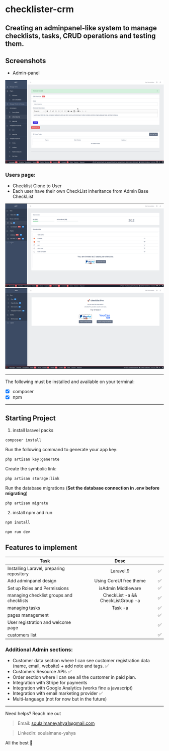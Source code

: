 # checklister-crm

Creating an adminpanel-like system to manage checklists, tasks, CRUD operations and testing them.
---
## Screenshots

- Admin-panel
<img src="./public/img/1.png" />

### Users page:

- Checklist Clone to User
- Each user have their own CheckList inheritance from Admin Base CheckList
<img src="./public/img/2.png" />
<img src="./public/img/3.png" />

---

The following must be installed and available on your terminal:

* [x] composer
* [x] npm

---

## Starting Project

1. install laravel packs
```composer
composer install
```

Run the following command to generate your app key:

```
php artisan key:generate
```

Create the symbolic link:

```
php artisan storage:link
```

Run the database migrations (**Set the database connection in .env before migrating**)

```
php artisan migrate
```

2. install npm and run
```npm
npm install
```
```npm
npm run dev
```

## Features to implement
| Task                                      | Desc                                       ||
| ----------------------------------------- |:------------------------------------------:|:--:|
| Installing Laravel, preparing repository  | Laravel.9                                  | ✅ |
| Add adminpanel design                     | Using CoreUI free theme                    | ✅ |
| Set up Roles and Permissions              | isAdmin Middleware                         | ✅ |
| managing checklist groups and checklists  | CheckList -a && CheckListGroup -a          | ✅ |
| managing tasks                            | Task -a                                    | ✅ |
| pages management                          |                                            | ✅ |
| User registration and welcome page        |                                            | ✅ |
| customers list                            |                                            | ✅ |

### Additional Admin sections:
- Customer data section where I can see customer registration data (name, email,
website) + add note and tags. ✅
- Customers Resource APIs ✅
- Order section where I can see all the customer in paid plan.
- Integration with Stripe for payments
- Integration with Google Analytics (works fine a javascript)
- Integration with email marketing provider ✅
- Multi-language (not for now but in the future)

----- 
Need helps? Reach me out

> Email: soulaimaneyahya1@gmail.com

> Linkedin: soulaimane-yahya

All the best :beer:
